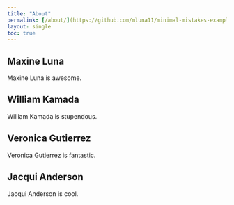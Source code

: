 ```yaml
---
title: "About"
permalink: [/about/](https://github.com/mluna11/minimal-mistakes-example/blob/d199573503a4ce53e4c5d209045b1cd740ae0e36/_pages/about/)
layout: single
toc: true
---
```



## Maxine Luna

Maxine Luna is awesome.

## William Kamada

William Kamada is stupendous.

## Veronica Gutierrez

Veronica Gutierrez is fantastic.

## Jacqui Anderson

Jacqui Anderson is cool.

